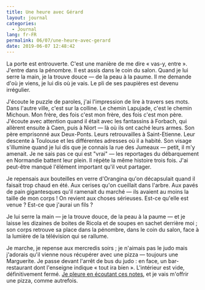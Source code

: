 ```yaml
---
title: Une heure avec Gérard
layout: journal
categories:
  - Journal
lang: fr-FR
permalink: 06/07/une-heure-avec-gerard
date: 2019-06-07 12:48:42
---
```


La porte est entrouverte. C'est une manière de me dire « vas-y, entre ». J'entre dans la pénombre. Il est assis dans le coin du salon. Quand je lui serre la main, je la trouve douce — de la peau à la paume. Il me demande d'où je viens, je lui dis où je vais. Le pli de ses paupières est devenu irrégulier.

J'écoute le puzzle de paroles, j'ai l'impression de lire à travers ses mots. Dans l'autre ville, c'est sur la colline. Le chemin Lapujade, c'est le chemin Michoun. Mon frère, des fois c'est mon frère, des fois c'est mon père. J'écoute avec attention quand il était avec les fantassins à Forbach, qui allèrent ensuite à Caen, puis à Niort — là où ils ont caché leurs armes. Son père emprisonné aux Deux-Ponts. Leurs retrouvailles à Saint-Etienne. Leur descente à Toulouse et les différentes adresses où il a habité. Son visage s'illumine quand je lui dis que je connais la rue des Jumeaux — petit, il m'y amenait. Je ne sais pas ce qui est "vrai" — les reportages du débarquement en Normandie battent leur plein. Il répète la même histoire trois fois. J'ai peut-être manqué l'élément important qu'il veut partager.

Je repensais aux bouteilles en verre d'Orangina qu'on décapsulait quand il faisait trop chaud en été. Aux cerises qu'on cueillait dans l'arbre. Aux pavés de pain gigantesques qu'il ramenait du marché — ils avaient au moins la taille de mon corps !
On revient aux choses sérieuses. Est-ce qu'elle est venue ? Est-ce que j'aurai un fils ?

Je lui serre la main — je la trouve douce, de la peau à la paume — et je laisse les dizaines de boites de Ricola et de soupes en sachet derrière moi ; son corps retrouve sa place dans la pénombre, dans le coin du salon, face à la lumière de la télévision qui se rallume.

Je marche, je repense aux mercredis soirs ; je n'aimais pas le judo mais j'adorais qu'il vienne nous récupérer avec une pizza — toujours une Marguerite. Je passe devant l'arrêt de bus du judo : en face, un bar-restaurant dont l'enseigne indique « tout ira bien ». L'intérieur est vide, définitivement fermé. [Je pleure en écoutant ces notes](https://www.youtube.com/watch?v=nwiKtjtIgiw), et je vais m'offrir une pizza, comme autrefois.